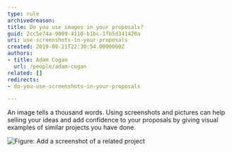 ```yaml
---
type: rule
archivedreason: 
title: Do you use images in your proposals?
guid: 2cc5e74a-9009-4110-b1bc-1fb5d341420a
uri: use-screenshots-in-your-proposals
created: 2019-08-21T22:30:54.0000000Z
authors:
- title: Adam Cogan
  url: /people/adam-cogan
related: []
redirects:
- do-you-use-screenshots-in-your-proposals

---
```


An image tells a thousand words. Using screenshots and pictures can help selling your ideas and add confidence to your proposals by giving visual examples of similar projects you have done.

<!--endintro-->

![Figure: Add a screenshot of a related project](Proposals\_Screeshot.jpg)
